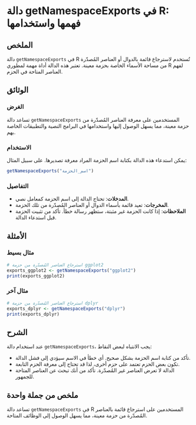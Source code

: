 <!--
Meta Description: # دالة getNamespaceExports في R: فهمها واستخدامها ## الملخص دالة `getNamespaceExports` في R تُستخدم لاسترجاع قائمة بالدوال أو العناصر المُصدّرة من مسا...
Meta Keywords: getnamespaceexports, العناصر, الم, الدالة, الحزمة
-->

# دالة getNamespaceExports في R: فهمها واستخدامها

## الملخص
دالة `getNamespaceExports` في R تُستخدم لاسترجاع قائمة بالدوال أو العناصر المُصدّرة من مساحة الأسماء الخاصة بحزمة معينة. تعتبر هذه الدالة أداة مهمة لمطوري R لفهم العناصر المتاحة في الحزم.

## الوثائق
### الغرض
تساعد دالة `getNamespaceExports` المستخدمين على معرفة العناصر المُصدّرة من حزمة معينة، مما يسهل الوصول إليها واستخدامها في البرامج النصية والتطبيقات الخاصة بهم.

### الاستخدام
يمكن استدعاء هذه الدالة بكتابة اسم الحزمة المراد معرفة تصديرها. على سبيل المثال:
```R
getNamespaceExports("اسم_الحزمة")
```

### التفاصيل
- **المدخلات**: تحتاج الدالة إلى اسم الحزمة كمعامل نصي.
- **المخرجات**: تعيد قائمة بأسماء الدوال أو العناصر المُصدّرة من تلك الحزمة.
- **الملاحظات**: إذا كانت الحزمة غير مثبتة، ستظهر رسالة خطأ. تأكد من تثبيت الحزمة قبل استدعاء الدالة.

## الأمثلة
### مثال بسيط
```R
# استرجاع العناصر المُصدّرة من حزمة ggplot2
exports_ggplot2 <- getNamespaceExports("ggplot2")
print(exports_ggplot2)
```

### مثال آخر
```R
# استرجاع العناصر المُصدّرة من حزمة dplyr
exports_dplyr <- getNamespaceExports("dplyr")
print(exports_dplyr)
```

## الشرح
عند استخدام دالة `getNamespaceExports`، يجب الانتباه لبعض النقاط:
- تأكد من كتابة اسم الحزمة بشكل صحيح. أي خطأ في الاسم سيؤدي إلى فشل الدالة.
- تكون بعض الحزم تعتمد على حزم أخرى، لذا قد تحتاج إلى معرفة الحزم التابعة.
- الدالة لا تعرض العناصر غير المُصدّرة. تأكد من أنك تبحث عن العناصر المتاحة للجمهور.

## ملخص من جملة واحدة
تساعد دالة `getNamespaceExports` في R المستخدمين على استرجاع قائمة بالعناصر المُصدّرة من حزمة معينة، مما يسهل الوصول إلى الوظائف المتاحة.